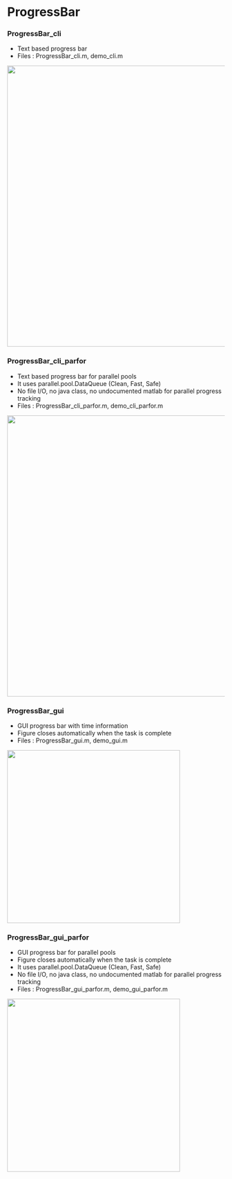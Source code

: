 # ProgressBar

### ProgressBar_cli

- Text based progress bar
- Files : ProgressBar_cli.m, demo_cli.m

<img width="650" src="https://user-images.githubusercontent.com/93251045/231528391-7111c5a1-8428-46fc-afd1-59d06332cf1c.gif">

### ProgressBar_cli_parfor

- Text based progress bar for parallel pools
- It uses parallel.pool.DataQueue (Clean, Fast, Safe)
- No file I/O, no java class, no undocumented matlab for parallel progress tracking
- Files : ProgressBar_cli_parfor.m, demo_cli_parfor.m

<img width="650" src="https://user-images.githubusercontent.com/93251045/231537667-c7383a8b-f3a7-4b1d-afb8-b8b17fed943f.png"> 

### ProgressBar_gui

- GUI progress bar with time information
- Figure closes automatically when the task is complete
- Files : ProgressBar_gui.m, demo_gui.m

<img width="400" src="https://user-images.githubusercontent.com/93251045/231540007-0d9c8318-3417-4115-964e-749f8c018c5f.png"> 

### ProgressBar_gui_parfor

- GUI progress bar for parallel pools
- Figure closes automatically when the task is complete
- It uses parallel.pool.DataQueue (Clean, Fast, Safe)
- No file I/O, no java class, no undocumented matlab for parallel progress tracking
- Files : ProgressBar_gui_parfor.m, demo_gui_parfor.m

<img width="400" src="https://user-images.githubusercontent.com/93251045/231540007-0d9c8318-3417-4115-964e-749f8c018c5f.png"> 

